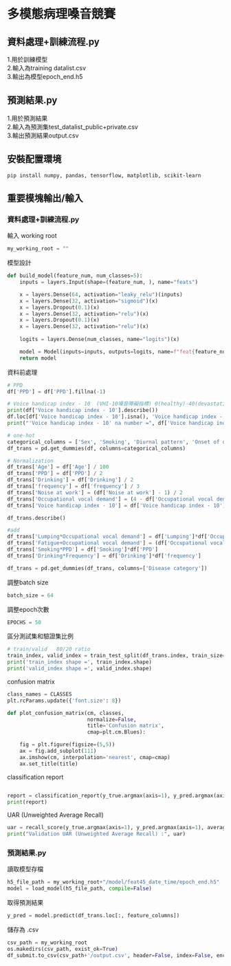 # 多模態病理嗓音競賽
## 資料處理+訓練流程.py  
1.用於訓練模型  
2.輸入為training datalist.csv  
3.輸出為模型epoch_end.h5

## 預測結果.py  
1.用於預測結果  
2.輸入為預測集test_datalist_public+private.csv  
3.輸出預測結果output.csv

## 安裝配置環境

```console
pip install numpy, pandas, tensorflow, matplotlib, scikit-learn
```

## 重要模塊輸出/輸入
### 資料處理+訓練流程.py
輸入 working root  
```python
my_working_root = ""
```

模型設計  
```python
def build_model(feature_num, num_classes=5):
    inputs = layers.Input(shape=(feature_num, ), name="feats")

    x = layers.Dense(64, activation="leaky_relu")(inputs)
    x = layers.Dense(32, activation="sigmoid")(x)
    x = layers.Dropout(0.1)(x)
    x = layers.Dense(32, activation="relu")(x)
    x = layers.Dropout(0.1)(x)
    x = layers.Dense(32, activation="relu")(x)
     
    logits = layers.Dense(num_classes, name="logits")(x)

    model = Model(inputs=inputs, outputs=logits, name=f"feat{feature_num}_date_time")  # <-- 為模型命名(存檔資料夾名稱)
    return model
```

資料前處理  
```python
# PPD 
df['PPD'] = df['PPD'].fillna(-1)  

# Voice handicap index - 10  (VHI-10嗓音障礙指標) 0(healthy)-40(devastating)
print(df['Voice handicap index - 10'].describe())
df.loc[df['Voice handicap index - 10'].isna(), 'Voice handicap index - 10'] = 23  # 缺值補23(中位數)
print("'Voice handicap index - 10' na number =", df['Voice handicap index - 10'].isna().sum())

# one-hot
categorical_columns = ['Sex', 'Smoking', 'Diurnal pattern', 'Onset of dysphonia ', 'Occupational vocal demand']
df_trans = pd.get_dummies(df, columns=categorical_columns)

# Normalization
df_trans['Age'] = df['Age'] / 100
df_trans['PPD'] = df['PPD'] / 2
df_trans['Drinking'] = df['Drinking'] / 2
df_trans['frequency'] = df['frequency'] / 3
df_trans['Noise at work'] = (df['Noise at work'] - 1) / 2
df_trans['Occupational vocal demand'] = (4 - df['Occupational vocal demand']) / 3
df_trans['Voice handicap index - 10'] = df['Voice handicap index - 10'] / 40

df_trans.describe()

#add
df_trans['Lumping*Occupational vocal demand'] = df['Lumping']*df['Occupational vocal demand']
df_trans['Fatigue+Occupational vocal demand'] = (df['Occupational vocal demand']+df['Fatigue'])/2
df_trans['Smoking*PPD'] = df['Smoking']*df['PPD']
df_trans['Drinking*Frequency'] = df['Drinking']*df['frequency']

df_trans = pd.get_dummies(df_trans, columns=['Disease category'])
```

調整batch size  
```python
batch_size = 64
```

調整epoch次數  
```python
EPOCHS = 50
```

區分測試集和驗證集比例  
```python
# train/valid   80/20 ratio
train_index, valid_index = train_test_split(df_trans.index, train_size=0.8, random_state=333, stratify=df['Disease category'])
print('train_index shape =', train_index.shape)
print('valid_index shape =', valid_index.shape)
```

confusion matrix  
```python
class_names = CLASSES
plt.rcParams.update({'font.size': 8})

def plot_confusion_matrix(cm, classes,
                          normalize=False,
                          title='Confusion matrix',
                          cmap=plt.cm.Blues):

    fig = plt.figure(figsize=(5,5))
    ax = fig.add_subplot(111)
    ax.imshow(cm, interpolation='nearest', cmap=cmap)
    ax.set_title(title)
```

classification report  
```python

report = classification_report(y_true.argmax(axis=1), y_pred.argmax(axis=1), target_names=CLASSES, digits=4)
print(report)
```

UAR (Unweighted Average Recall)
```python
uar = recall_score(y_true.argmax(axis=1), y_pred.argmax(axis=1), average='macro')
print("Validation UAR (Unweighted Average Recall) :", uar)
```
### 預測結果.py

讀取模型存檔  
```python
h5_file_path = my_working_root+"/model/feat45_date_time/epoch_end.h5"  # <-- 確認模型檔案存放的路徑
model = load_model(h5_file_path, compile=False)
```

取得預測結果  
```python
y_pred = model.predict(df_trans.loc[:, feature_columns])
```

儲存為 .csv  
```python
csv_path = my_working_root
os.makedirs(csv_path, exist_ok=True)
df_submit.to_csv(csv_path+'/output.csv', header=False, index=False, encoding='utf-8')
```
